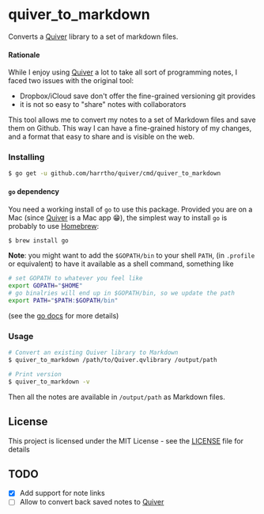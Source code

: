 # quiver_to_markdown

Converts a [Quiver] library to a set of markdown files.

#### Rationale

While I enjoy using [Quiver] a lot to take all sort of programming notes, I faced two issues with the original tool:

- Dropbox/iCloud save don't offer the fine-grained versioning git provides
- it is not so easy to "share" notes with collaborators

This tool allows me to convert my notes to a set of Markdown files and save them on Github.
This way I can have a fine-grained history of my changes, and a format that easy to share
and is visible on the web.

### Installing

```sh
$ go get -u github.com/harrtho/quiver/cmd/quiver_to_markdown
```

#### `go` dependency

You need a working install of `go` to use this package.
Provided you are on a Mac (since [Quiver] is a Mac app 😁), the simplest way to install `go`
is probably to use [Homebrew]:

```sh
$ brew install go
```

**Note**: you might want to add the `$GOPATH/bin` to your shell `PATH`,
(in `.profile` or equivalent) to have it available as a shell command, something like

```sh
# set GOPATH to whatever you feel like
export GOPATH="$HOME"
# go binalries will end up in $GOPATH/bin, so we update the path
export PATH="$PATH:$GOPATH/bin"
```

(see the [go docs](https://golang.org/doc/code.html#GOPATH) for more details)


### Usage

```sh
# Convert an existing Quiver library to Markdown
$ quiver_to_markdown /path/to/Quiver.qvlibrary /output/path

# Print version
$ quiver_to_markdown -v
```

Then all the notes are available in `/output/path` as Markdown files.

## License

This project is licensed under the MIT License - see the [LICENSE](../../LICENSE) file for details

## TODO

* [x] Add support for note links
* [ ] Allow to convert back saved notes to [Quiver]

[Quiver]: https://itunes.apple.com/app/id866773894
[Homebrew]: https://brew.io

